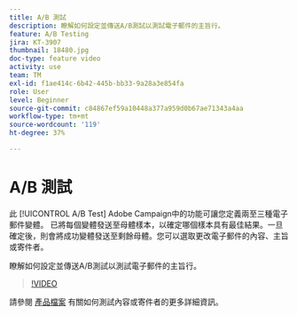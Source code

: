 ```yaml
---
title: A/B 測試
description: 瞭解如何設定並傳送A/B測試以測試電子郵件的主旨行。
feature: A/B Testing
jira: KT-3907
thumbnail: 18480.jpg
doc-type: feature video
activity: use
team: TM
exl-id: f1ae414c-6b42-445b-bb33-9a28a3e854fa
role: User
level: Beginner
source-git-commit: c84867ef59a10448a377a959d0b67ae71343a4aa
workflow-type: tm+mt
source-wordcount: '119'
ht-degree: 37%

---
```


# A/B 測試

此 [!UICONTROL A/B Test] Adobe Campaign中的功能可讓您定義兩至三種電子郵件變體。 已將每個變體發送至母體樣本，以確定哪個樣本具有最佳結果。一旦確定後，則會將成功變體發送至剩餘母體。您可以選取更改電子郵件的內容、主旨或寄件者。

瞭解如何設定並傳送A/B測試以測試電子郵件的主旨行。

>[!VIDEO](https://video.tv.adobe.com/v/18480?quality=12&learn=on)

請參閱 [產品檔案](https://experienceleague.adobe.com/docs/campaign-standard/using/communication-channels/email-messages/designing-an-a-b-test-email.html) 有關如何測試內容或寄件者的更多詳細資訊。
